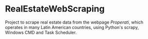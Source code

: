 # RealEstateWebScraping

Project to scrape real estate data from the webpage _Properati_, which operates in many Latin American countries, using Python's scrapy, Windows CMD and Task Scheduler.
